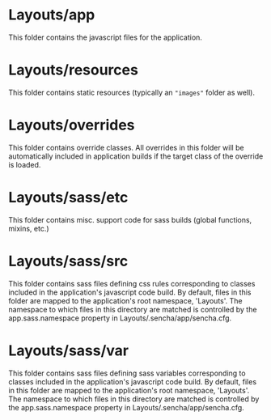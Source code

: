 # Layouts/app

This folder contains the javascript files for the application.

# Layouts/resources

This folder contains static resources (typically an `"images"` folder as well).

# Layouts/overrides

This folder contains override classes. All overrides in this folder will be 
automatically included in application builds if the target class of the override
is loaded.

# Layouts/sass/etc

This folder contains misc. support code for sass builds (global functions, 
mixins, etc.)

# Layouts/sass/src

This folder contains sass files defining css rules corresponding to classes
included in the application's javascript code build.  By default, files in this 
folder are mapped to the application's root namespace, 'Layouts'. The
namespace to which files in this directory are matched is controlled by the
app.sass.namespace property in Layouts/.sencha/app/sencha.cfg. 

# Layouts/sass/var

This folder contains sass files defining sass variables corresponding to classes
included in the application's javascript code build.  By default, files in this 
folder are mapped to the application's root namespace, 'Layouts'. The
namespace to which files in this directory are matched is controlled by the
app.sass.namespace property in Layouts/.sencha/app/sencha.cfg. 
